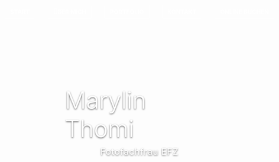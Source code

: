 <!DOCTYPE html>
<html lang="de">
<head>
  <meta charset="UTF-8" />
  <meta name="viewport" content="width=device-width, initial-scale=1" />
  <title>Marylin Thomi Fotografie</title>
  <style>
    /* --- RESET --- */
    * { margin: 0; padding: 0; box-sizing: border-box; }

    body, html {
      font-family: 'Arial', sans-serif;
      scroll-behavior: smooth;
    }

    /* --- NAVIGATION --- */
    nav {
      position: absolute;
      top: 30px; left: 0; right: 0;
      text-align: center;
      z-index: 100;
    }
    nav a {
      text-decoration: none;
      margin: 0 15px;
      color: #fff;
      font-weight: bold;
      font-size: 1rem;
      padding: 8px 14px;
      border: 1px solid #fff;
      border-radius: 3px;
      transition: 0.3s;
      cursor: pointer;
    }
    nav a:hover {
      background-color: #999;
      color: #fff;
    }

    /* --- HERO SECTION --- */
    .hero {
      background: url(Image/background.JPG) center/cover no-repeat;
      height: 100vh;
      display: flex;
      flex-direction: column;
      justify-content: flex-start;
      align-items: center;
      padding-top: 100px;
      color: white;
      text-shadow: 0 2px 4px rgba(7, 7, 7, 0.6);
    }
    .hero h1 { font-size: 4rem; font-weight: 300; }
    .hero p { font-size: 1.5rem; margin-top: 10px; letter-spacing: 1px; }

    /* --- ÜBER MICH --- */
    #ueber-mich {
      background-color: #f9f9f9;
      padding: 60px 30px;
      border-radius: 12px;
      max-width: 1200px;
      margin: 80px auto;
      font-family: 'Helvetica Neue', sans-serif;
      color: #333;
      line-height: 1.8;
      box-shadow: 0 4px 12px rgba(0, 0, 0, 0.05);
    }
    .ueber-mich-container {
      display: flex;
      flex-wrap: wrap;
      gap: 40px;
      align-items: flex-start;
    }
    .ueber-mich-image { flex: 1; min-width: 280px; }
    .ueber-mich-image img {
      width: 100%;
      max-width: 400px;
      border-radius: 10px;
      box-shadow: 0 4px 16px rgba(0, 0, 0, 0.1);
    }
    .ueber-mich-text { flex: 2; min-width: 300px; }
    .ueber-mich-text h2 {
      font-size: 2.2em;
      margin-bottom: 25px;
      color: #222;
    }
    .ueber-mich-text p { font-size: 1.1em; margin-bottom: 20px; }

    /* --- PORTFOLIO --- */
    .portfolio {
      padding: 80px 10%;
      background-color: #fff;
      text-align: center;
    }
    .portfolio h2 { font-size: 2.5rem; margin-bottom: 60px; }
    .grid {
      display: grid;
      grid-template-columns: repeat(auto-fill, minmax(200px, 1fr));
      grid-auto-rows: 150px;
      gap: 0;
    }
    .grid img {
      width: 100%;
      height: 100%;
      object-fit: cover;
      cursor: pointer;
      transition: transform 0.3s ease;
      box-shadow: 0 4px 12px rgba(0, 0, 0, 0.1);
    }
    .grid img:hover { transform: scale(1.03); position: relative; z-index: 10; }
    .grid img.large { grid-row: span 3; }
    .grid img.medium { grid-row: span 2; }
    .grid img.small { grid-row: span 1; }

    /* --- KONTAKT --- */
    .kontakt-section {
      display: flex;
      flex-wrap: wrap;
      padding: 60px 10%;
      background-color: #f7f7f7;
      align-items: center;
      gap: 40px;
    }
    .kontakt-info { flex: 1; min-width: 300px; }
    .kontakt-info h2 { font-size: 2.5rem; margin-bottom: 20px; }
    .kontakt-box {
      background-color: white;
      padding: 20px 25px;
      margin-bottom: 20px;
      box-shadow: 0 4px 12px rgba(0, 0, 0, 0.1);
    }
    .kontakt-box strong {
      display: block;
      margin-bottom: 5px;
      font-size: 1.1rem;
      color: #333;
    }
    .kontakt-image { flex: 1; min-width: 300px; text-align: center; }
    .kontakt-image img {
      width: 100%;
      max-width: 450px;
      box-shadow: 0 4px 20px rgba(0, 0, 0, 0.15);
    }

    /* --- LIGHTBOX --- */
    .lightbox {
      position: fixed;
      top: 0; left: 0;
      width: 100vw; height: 100vh;
      background: rgba(0, 0, 0, 0.85);
      display: none;
      justify-content: center;
      align-items: center;
      z-index: 999;
    }
    .lightbox img {
      max-width: 90%;
      max-height: 90%;
      border-radius: 5px;
      box-shadow: 0 4px 20px rgba(0, 0, 0, 0.5);
      animation: zoomIn 0.3s ease;
    }
    @keyframes zoomIn {
      from { transform: scale(0.8); opacity: 0; }
      to { transform: scale(1); opacity: 1; }
    }

    /* --- BOOKING POPUP --- */
    .popup-overlay {
      position: fixed; top: 0; left: 0;
      width: 100vw; height: 100vh;
      background: rgba(0,0,0,0.7);
      display: none;
      justify-content: center;
      align-items: center;
      z-index: 1000;
    }
    .popup-content {
      background: white;
      padding: 30px 40px;
      border-radius: 10px;
      max-width: 400px;
      width: 90%;
      box-shadow: 0 6px 20px rgba(0,0,0,0.3);
      text-align: center;
      position: relative;
    }
    .popup-content h2 { margin-bottom: 25px; }
    .booking-option {
      margin-bottom: 25px;
      border-bottom: 1px solid #ddd;
      padding-bottom: 20px;
    }
    .booking-option:last-child { border-bottom: none; }
    .booking-btn {
      margin-top: 10px;
      background-color: #2d3b3c;
      color: white;
      border: none;
      padding: 10px 18px;
      font-size: 1rem;
      border-radius: 5px;
      cursor: pointer;
      transition: background-color 0.3s ease;
    }
    .booking-btn:hover { background-color: #455353; }
    .close-btn {
      position: absolute;
      top: 10px; right: 14px;
      font-size: 1.8rem;
      background: none;
      border: none;
      cursor: pointer;
      color: #555;
      font-weight: bold;
      line-height: 1;
    }
    .close-btn:hover { color: #000; }
  </style>
</head>
<body>
  <!-- Navigation -->
  <nav>
    <a href="#">START</a>
    <a href="#ueber-mich">ÜBER MICH</a>
    <a href="#portfolio">PORTFOLIO</a>
    <a href="#kontakt">KONTAKT</a>
    <a href="#" id="openBooking">ONLINE BUCHEN</a>
  </nav>

  <!-- Hero Section -->
  <section class="hero">
    <h1>Marylin Thomi</h1>
    <p>Fotofachfrau EFZ</p>
  </section>

  <!-- Über mich -->
  <section id="ueber-mich">
    <div class="ueber-mich-container">
      <div class="ueber-mich-image">
        <img src="Image/DSCF0251_a-komprimiert.jpg" alt="Marylin Thomi Portrait">
      </div>
      <div class="ueber-mich-text">
        <h2>Über mich</h2>
        <p>Hey, ich bin Marylin Thomi – leidenschaftliche Fotografin mit einem Hang zur frischen Luft und zu echten Momenten.</p>
        <p>Meine Reise in die Welt der Fotografie begann mit der Lehre als Fotofachfrau. Dort habe ich das technische Handwerk von Grund auf gelernt – vom perfekten Licht bis zur Bildbearbeitung. Doch schnell wurde mir klar: Für mich ist Fotografie viel mehr als nur Technik – es ist Gefühl, Nähe und die Kunst, Augenblicke für immer festzuhalten.</p>
        <p>Am allerliebsten fotografiere ich Menschen in der Natur. Ob verliebte Paare beim Spaziergang im Abendlicht oder eine freie Trauung im Grünen – draussen entsteht für mich die schönste Magie.</p>
        <p>Ich liebe es, genau diese echten, kleinen und grossen Momente mit meiner Kamera einzufangen – ungestellt, natürlich und mit ganz viel Herz.</p>
      </div>
    </div>
  </section>

  <!-- Portfolio -->
  <section class="portfolio" id="portfolio">
    <h2>Portfolio</h2>
    <div class="grid">
      <img src="Image/Website-2.JPG" alt="Website-2" class="large" />
      <img src="Image/Website-4.JPG" alt="Website-4" class="medium" />
      <img src="Image/Website-7.JPG" alt="Website-7" class="medium" />
      <img src="Image/Website-9.JPG" alt="Website-9" class="small" />
      <img src="Image/Website-3.JPG" alt="Website-3" class="large" />
      <img src="Image/Website68.jpg" alt="Website68" class="medium" />
      <img src="Image/Website72.jpg" alt="Website72" class="small" />
      <img src="Image/Website24.jpg" alt="Website24" class="medium" />
      <img src="Image/Website69.jpg" alt="Website69" class="small" />
      <img src="Image/Website71.jpg" alt="Website71" class="medium" />
      <img src="Image/Website54.jpg" alt="Website54" class="large"/>
      <img src="Image/Website52.jpg" alt="Website52" />
      <img src="Image/Website49.jpg" alt="Website49" />
      <img src="Image/Website36.jpg" alt="Website36" class="medium" />
      <img src="Image/Website34.jpg" alt="Website34" class="small" />
      <img src="Image/Website30.jpg" alt="Website30" class="medium" />
      <img src="Image/Website28.jpg" alt="Website28" class="small" />
    </div>
  </section>

  <!-- Kontakt -->
  <section class="kontakt-section" id="kontakt">
    <div class="kontakt-info">
      <h2>Kontakt</h2>
      <div class="kontakt-box">
        <strong>E-Mail</strong>
        <p><a href="mailto:thomi.marylin@gmail.com">thomi.marylin@gmail.com</a></p>
      </div>
      <div class="kontakt-box">
        <strong>Telefon</strong>
        <p><a href="tel:+41794663052">079 466 30 52</a></p>
      </div>
      <div class="kontakt-box">
        <strong>Instagram</strong>
        <p><a href="https://www.instagram.com/m_thomi7/" target="_blank">@m_thomi7</a></p>
      </div>
    </div>
    <div class="kontakt-image">
      <img src="Image/Website56.jpg" alt="Marylin Thomi Kontaktbild" />
    </div>
  </section>

  <!-- Lightbox -->
  <div class="lightbox" id="lightbox">
    <img src="" alt="Großansicht" />
  </div>

  <!-- Booking Popup -->
  <div id="bookingPopup" class="popup-overlay">
    <div class="popup-content">
      <button id="closeBooking" class="close-btn">&times;</button>
      <h2>Online Buchen</h2>
      <div class="booking-option">
        <h3>Outdoor-Shooting</h3>
        <p>1 Std.</p>
        <p><strong>180 CHF</strong></p>
        <button class="booking-btn">Buchung anfragen</button>
      </div>
      <div class="booking-option">
        <h3>Paar-Shooting</h3>
        <p>1 Std.</p>
        <p><strong>Ab 180 CHF</strong></p>
        <button class="booking-btn">Buchung anfragen</button>
      </div>
      <div class="booking-option">
        <h3>Hochzeit</h3>
        <p>2 Std. inkl. Beratungsgespräch</p>
        <button class="booking-btn">Buchung anfragen</button>
      </div>
    </div>
  </div>

  <script>
    // Lightbox
    const lightbox = document.getElementById('lightbox');
    const lightboxImg = lightbox.querySelector('img');
    const images = document.querySelectorAll('.grid img');

    images.forEach((img) => {
      img.addEventListener('click', () => {
        lightbox.style.display = 'flex';
        lightboxImg.src = img.src;
        lightboxImg.alt = img.alt;
      });
    });

    lightbox.addEventListener('click', () => {
      lightbox.style.display = 'none';
      lightboxImg.src = '';
    });

    // Booking Popup
    const openBooking = document.getElementById('openBooking');
    const bookingPopup = document.getElementById('bookingPopup');
    const closeBooking = document.getElementById('closeBooking');

    openBooking.addEventListener('click', (e) => {
      e.preventDefault();
      bookingPopup.style.display = 'flex';
    });

    closeBooking.addEventListener('click', () => {
      bookingPopup.style.display = 'none';
    });

    bookingPopup.addEventListener('click', (e) => {
      if (e.target === bookingPopup) {
        bookingPopup.style.display = 'none';
      }
    });
  </script>
</body>
</html>
